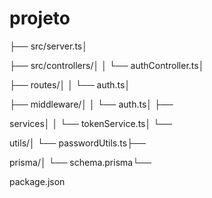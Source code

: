 # projeto

├── src/server.ts│   

├── src/controllers/│   │   └── authController.ts│   

├── routes/│   │   └── auth.ts│   

├── middleware/│   │   └── auth.ts│   ├──

 services│   │   └── tokenService.ts│   └── 
 
 utils/│       └── passwordUtils.ts├── 
 
 prisma/│   └── schema.prisma└── 
 
 package.json    
